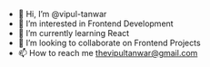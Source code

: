 - 👋 Hi, I’m @vipul-tanwar
- 👀 I’m interested in Frontend Development
- 🌱 I’m currently learning React
- 💞️ I’m looking to collaborate on Frontend Projects
- 📫 How to reach me thevipultanwar@gmail.com

<!---
vipultanwar45/vipultanwar45 is a ✨ special ✨ repository because its `README.md` (this file) appears on your GitHub profile.
You can click the Preview link to take a look at your changes.
--->
